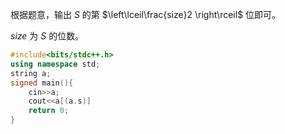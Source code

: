 根据题意，输出 $S$ 的第 $\left\lceil\frac{size}2 \right\rceil$ 位即可。

$size$ 为 $S$ 的位数。

```c++
#include<bits/stdc++.h>
using namespace std;
string a;
signed main(){
    cin>>a;
    cout<<a[(a.s)]
    return 0;
}
```

